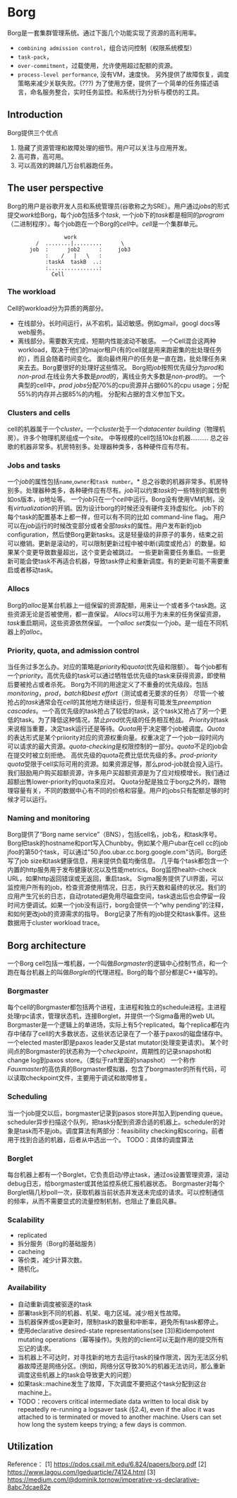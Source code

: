 # Borg
Borg是一套集群管理系统。通过下面几个功能实现了资源的高利用率。
* `combining admission control`，组合访问控制（权限系统模型）
* `task-pack`，
* `over-commitment`，过载使用，允许使用超过配额的资源。
* `process-level performance`, 没有VM，速度快。
另外提供了故障恢复，调度策略来减少关联失败。(???) 
为了使用方便，提供了一个简单的任务描述语言，命名服务整合，实时任务监控。和系统行为分析与模仿的工具。

## Introduction
Borg提供三个优点
1. 隐藏了资源管理和故障处理的细节。用户可以关注与应用开发。
2. 高可靠，高可用。
3. 可以高效的跨越几万台机器跑任务。

## The user perspective
Borg的用户是谷歌开发人员和系统管理员(谷歌称之为SRE）。用户通过*jobs*的形式提交*work*给Borg，每个*job*包括多个*task*,
一个*job*下的*task*都是相同的*program*（二进制程序）。每个job跑在一个Borg的*cell*中。*cell*是一个集群单元。
```
                  work
         /  ........|.........      \
       job  :      job2      :     job3
            :    /   |   \   :
            :taskA  taskB  ..:
            :................:
              Cell
```                          
       
### The workload
Cell的workload分为异质的两部分。
* 在线部分。长时间运行，从不宕机，延迟敏感。例如gmail，googl docs等web服务。
* 离线部分。需要数天完成，短期内性能波动不敏感。
一个Cell混合这两种workload，取决于他们的major租户(有的cell就是用来跑密集的批处理任务的），而且会随着时间变化。
面向最终用户的任务是一直在跑，批处理任务来来去去。Borg要很好的处理好这些情况。
Borg把*job*按照优先级分为*prod*和*non-prod*.在线业务大多数是*prod*的，离线业务大多数是*non-prod*的。
一个典型的cell中，*prod jobs*分配70%的cpu资源并占据60%的cpu usage；分配55%的内存并占据85%的内粗。
分配和占据的含义参加下文。

### Clusters and cells
cell的机器属于一个*cluster*。一个*cluster*处于一个*datacenter building*（物理机房）。许多个物理机房组成一个*site*。
中等规模的cell包括10k台机器..........
总之谷歌的机器非常多。机房特别多。处理器种类多，各种硬件应有尽有。

### Jobs and tasks
一个*job*的属性包括`name`,`owner`和`task number`。*
总之谷歌的机器非常多。机房特别多。处理器种类多，各种硬件应有尽有。*job*可以约束*task*的一些特别的属性例如os版本，ip地址等。
一个*job*只在一个*cell*中运行。Borg没有使用VM机制，没有*virtualization*的开销。因为设计borg的时候还没有硬件支持虚拟化。
job下的每个task的配置基本上都一样，但可以有不同的比如 command-line flag。
用户可以在*job*运行的时候改变部分或者全部*tasks*的属性。用户发布新的job configuration，然后使Borg更新tasks。这是轻量级的非原子的事务，结束之前可以撤销。更新是滚动的，可以限制更新过程中被中断(调度或抢占）的数量。如果某个变更导致数量超出，这个变更会被跳过。
一些更新需要任务重启。一些更新可能会使task不再适合机器，导致task停止和重新调度。有的更新可能不需要重启或者移动task。
### Allocs
Borg的*alloc*是某台机器上一组保留的资源配额，用来让一个或者多个task跑。这些资源无论是否被使用，都一直保留。
*Allocs*可以用于为未来的任务保留资源，*task*重启期间，这些资源依然保留。
  一个*alloc set*类似一个*job*。是一组在不同机器上的*alloc*。
 
### Priority, quota, and admission control
当任务过多怎么办。对应的策略是*priority*和*quota*(优先级和限额）。
   每个job都有一个*priority*。高优先级的task可以通过牺牲低优先级的task来获得资源，即使稍后要被抢占或者杀死。
Borg为不同的用途定义了不重叠的优先级段。包括*monitoring*，*prod*，*batch*和*best effort*（测试或者无要求的任务）
  尽管一个被抢占的*task*通常会在*cell*的其他地方继续运行，但是有可能发生*preemption cascades*。一个高优先级的task抢占了较低的task，这个task又抢占了另一个更低的task。为了降低这种情况，禁止*prod*优先级的任务相互枪战。
  *Priority*对task来说相当重要，决定task运行还是等待。*Quota*用于决定哪个job被调度。*Quota*的表达形式是某个priiority对应的资源权重向量。权重决定了一个job一段时间内可以请求的最大资源。*quota-checking*是权限控制的一部分。*quota*不足的job会在提交时被立刻拒绝。
  高优先级的quota花费比低优先级的多。*prod-priority quota*受限于cell实际可用的资源。如果资源足够，那么prod-job就会投入运行。我们鼓励用户购买超额资源，许多用户买超额资源是为了应对规模增长。我们通过超额出售lower-priority的quota来应对。
  Quota分配是独立于borg之外的，跟物理容量有关，不同的数据中心有不同的价格和容量。用户的jobs只有配额足够的时候才可以运行。
 
### Naming and monitoring
Borg提供了“Borg name service”（BNS），包括cell名，job名，和task序号。Borg把task的hostname和port写入Chunbby。例如某个用户ubar在cell cc的job jfoo的第50个task，可以通过"50.jfoo.ubar.cc.borg.google.com"访问。Borg还写了job size和task健康信息，用来提供负载均衡信息。
  几乎每个task都包含一个内置的http服务用于发布健康状况以及性能metrics。Borg监控health-check URL，如果http返回错误或无返回，重启task。
  Sigma服务提供了UI界面，可以监控用户所有的job，检查资源使用情况，日志，执行天数和最终的状况。我们的应用产生冗长的日志，自动rotated避免用尽磁盘空间，task退出后也会停留一段时间方便调试。如果一个job没有运行，borg会提供一个“why pending”的注释，和如何更改job的资源需求的指导。
  Borg记录了所有的job提交和task事件。这些数据用于cluster workload trace。
 
## Borg architecture
一个Borg cell包括一堆机器，一个叫做*Borgmaster*的逻辑中心控制节点，和一个跑在每台机器上的叫做*Borglet*的代理进程。Borg的每个部分都是C++编写的。

### Borgmaster
每个cell的Borgmaster都包括两个进程，主进程和独立的schedule进程。主进程处理rpc请求，管理状态机，连接Borglet，并提供一个Sigma备用的web UI。
  Borgmaster是一个逻辑上的单进场，实际上有5个replicated。每个replica都在内存中储存了cell的大多数状态，这些状态记录在了一个基于paxos的磁盘储存中。一个elected master即是paxos leader又是stat mutator(处理变更请求)。
  某个时间点的Borgmaster的状态称为一个*checkpoint*，周期性的记录snapshot和change log到paxos store。（类似于raft里面的snapshot）
  一个称作*Fauxmaster*的高仿真的Borgmaster模拟器，包含了borgmaster的所有代码，可以读取checkpoint文件，主要用于调试和故障修复。
 
### Scheduling
当一个job提交以后，borgmaster记录到pasos store并加入到pending queue。scheduler异步扫描这个队列，把task分配到资源合适的机器上。scheduler的对象是task而不是job。调度算法有两部分：feasibility checking和scoring，前者用于找到合适的机器，后者从中选出一个。
  TODO：具体的调度算法

### Borglet
每台机器上都有一个Borglet，它负责启动/停止task，通过os设置管理资源，滚动debug日志，给borgmaster或其他监控系统汇报机器状态。
  Borgmaster对每个Borglet隔几秒poll一次，获取机器当前状态并发送未完成的请求。可以控制通信的频率，从而不需要显式的流量控制机制，也阻止了重启风暴。

### Scalability
* replicated
* 拆分服务（Borg的基础服务）
* cacheing
* 等价类，减少计算次数。
* 随机化。

### Availability
* 自动重新调度被驱逐的task
* 部署task到不同的机器、机架、电力区域。减少相关性故障。
* 当机器保养或os更新时，限制task的数量和中断率，避免所有task都停止。
* 使用declarative desired-state representations(see [3])和idempotent mutating operations（幂等操作)。失败的的client可以无副作用的提交所有忘记的请求。
* 当机器上不可达时，对寻找新的地方去运行task的操作限流，因为无法区分机器故障还是网络分区。(例如，网络分区导致30%的机器无法访问，那么重新调度这些机器上的task会导致更大的问题）
* 如果task::machine发生了故障，下次调度不要把这个task分配到这台machine上。
* TODO：recovers critical intermediate data written to local disk by
repeatedly re-running a logsaver task (§2.4), even if the alloc it was attached to is terminated or moved to another machine. Users can set how long the system keeps trying; a few days is common.

## Utilization








Reference：
[1] https://pdos.csail.mit.edu/6.824/papers/borg.pdf
[2] https://www.lagou.com/lgeduarticle/74124.html
[3] https://medium.com/@dominik.tornow/imperative-vs-declarative-8abc7dcae82e



